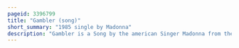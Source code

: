 ```yaml
---
pageid: 3396799
title: "Gambler (song)"
short_summary: "1985 single by Madonna"
description: "Gambler is a Song by the american Singer Madonna from the Soundtrack Album of the 1985 Film Vision Quest. The Song was written solely by Madonna, while the Production was handled by John 'Jellybean' Benitez at her Request. It was released by Geffen Records on 3 october 1985 as the second single of the Soundtrack of the Film. Gambler was never released as a single in the united States at the Request of Madonna's own Sire Records. The Music Video for this Song is an Excerpt of the Film."
---
```

